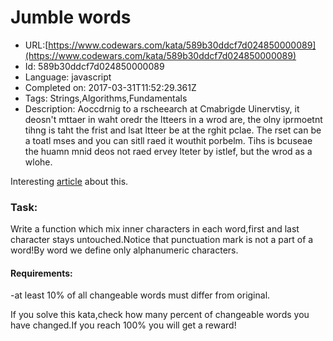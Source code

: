 # Jumble words

 - URL:[https://www.codewars.com/kata/589b30ddcf7d024850000089](https://www.codewars.com/kata/589b30ddcf7d024850000089)
 - Id: 589b30ddcf7d024850000089
 - Language: javascript
 - Completed on: 2017-03-31T11:52:29.361Z
 - Tags: Strings,Algorithms,Fundamentals
 - Description:
Aoccdrnig to a rscheearch at Cmabrigde Uinervtisy, it deosn't mttaer in waht oredr the ltteers in a wrod are, the olny iprmoetnt tihng is taht the frist and lsat ltteer be at the rghit pclae. The rset can be a toatl mses and you can sitll raed it wouthit porbelm. Tihs is bcuseae the huamn mnid deos not raed ervey lteter by istlef, but the wrod as a wlohe.

Interesting <a href="http://www.mrc-cbu.cam.ac.uk/people/matt-davis/cmabridge/">article</a> about this.

<h3>Task:</h3>
Write a function which mix inner characters in each word,first and last character stays untouched.Notice that punctuation mark is not a part of a word!By word we define only alphanumeric characters.

<h4>Requirements:</h4>
-at least 10% of all changeable words must differ from original.

If you solve this kata,check how many percent of changeable words you have changed.If you reach 100% you will get a reward!


